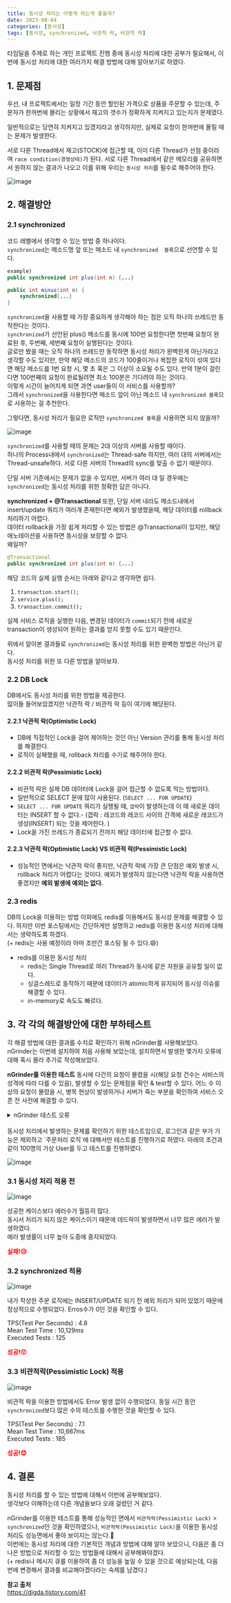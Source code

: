 ```yaml
---
title: 동시성 처리는 어떻게 하는게 좋을까?
date: 2023-08-04
categories: [동시성]
tags: [동시성, synchronized, 낙관적 락, 비관적 락]
---
```


타임딜을 주제로 하는 개인 프로젝트 진행 중에 동시성 처리에 대한 공부가 필요해서, 이번에 동시성 처리에 대한 여러가지 해결 방법에 대해 알아보기로 하였다.

## 1. 문제점

우선, 내 프로젝트에서는 일정 기간 동안 할인된 가격으로 상품을 주문할 수 있는데,
주문자가 한꺼번에 몰리는 상황에서 재고의 갯수가 정확하게 지켜지고 있는지가 문제였다.

일반적으로는 당연히 지켜지고 있겠지라고 생각하지만, 실제로 요청이 한꺼번에 몰릴 때는 문제가 발생한다.

서로 다른 Thread에서 재고(STOCK)에 접근할 때, 이미 다른 Thread가 선점 중이라며 `race condition(경쟁상태)`가 된다. 서로 다른 Thread에서 같은 메모리를 공유하면서 원하지 않는 결과가 나오고 이를 위해 우리는 `동시성 처리`를 필수로 해주어야 한다.

![image](https://github.com/j-jeongeun/j-jeongeun.github.io/assets/121920173/70a2b44c-ea9c-4102-ac3f-1e42a4536c09)

## 2. 해결방안

### 2.1 synchronized

코드 레벨에서 생각할 수 있는 방법 중 하나이다.  
`synchronized`는 메소드명 앞 또는 메소드 내 `synchronized  블록`으로 선언할 수 있다.

```java
example)
public synchronized int plus(int n) {...}

public int minus(int n) {
	synchronized{...}
}
```

`synchronized`을 사용할 때 가장 중요하게 생각해야 하는 점은 오직 하나의 쓰레드만 동작한다는 것이다.  
`synchronized`가 선언된 plus() 메소드를 동시에 100번 요청한다면 첫번째 요청이 완료된 후, 두번째, 세번째 요청이 실행된다는 것이다.  
글로만 봤을 때는 오직 하나의 쓰레드만 동작하면 동시성 처리가 완벽한게 아닌가라고 생각할 수도 있지만, 만약 해당 메소드의 코드가 100줄이거나 복잡한 로직이 섞여 있다면 해당 메소드를 1번 요청 시, 몇 초 혹은 그 이상이 소요될 수도 있다. 만약 1분이 걸린다면 100번째의 요청이 완료될려면 최소 100분은 기다려야 하는 것이다.  
이렇게 시간이 늘어지게 되면 과연 user들이 이 서비스를 사용할까?  
그래서 `synchronized`을 사용한다면 메소드 앞이 아닌 메소드 내 `synchronized 블록`으로 사용하는 걸 추천한다.

그렇다면, 동시성 처리가 필요한 로직만 `synchronized 블록`을 사용하면 되지 않을까?

![image](https://github.com/j-jeongeun/j-jeongeun.github.io/assets/121920173/f56bcc9f-4de6-4e35-8609-ca5137d95fa7)

`synchronized`를 사용할 때의 문제는 2대 이상의 서버를 사용할 때이다.  
 하나의 Process내에서 `synchronized`는 Thread-safe 하지만, 여러 대의 서버에서는 Thread-unsafe하다.
 서로 다른 서버의 Thread의 sync를 맞출 수 없기 때문이다.
 
단일 서버 기준에서는 문제가 없을 수 있지만, 서버가 여러 대 일 경우에는 `synchronized`는 동시성 처리를 위한 정확한 답은 아니다.

**synchronized + @Transactional**
또한, 단일 서버 내라도 메소드내에서 insert/update 쿼리가 여러개 존재한다면 예외가 발생했을때, 해당 데이터를 rollback 처리하기 어렵다.  
데이터 rollback을 가장 쉽게 처리할 수 있는 방법은 @Transactional이 있지만, 해당 애노테이션을 사용하면 동시성을 보장할 수 없다.  
왜일까?

```java
@Transactional
public synchronized int plus(int n) {...}
```

해당 코드의 실제 실행 순서는 아래와 같다고 생각하면 쉽다.
1) `transaction.start();`
2) `service.plus();`
3) `transaction.commit();`

실제 서비스 로직을 실행한 다음, 변경된 데이터가 `commit`되기 전에 새로운 transaction이 생성되어 원하는 결과를 얻지 못할 수도 있기 때문인다.

위에서 알아본 결과들로 `synchronized`는 동시성 처리를 위한 완벽한 방법은 아닌거 같다.  
동시성 처리를 위한 또 다른 방법을 알아보자.  

### 2.2 DB Lock

DB에서도 동시성 처리를 위한 방법을 제공한다.  
많이들 들어보았겠지만 낙관적 락 / 비관적 락 등이 여기에 해당된다.

#### 2.2.1 낙관적 락(Optimistic Lock)

- DB에 직접적인 Lock을 걸어 제어하는 것인 아닌 Version 관리를 통해 동시성 처리를 해결한다.
- 로직이 실패했을 때, rollback 처리를 수기로 해주어야 한다.

#### 2.2.2 비관적 락(Pessimistic Lock)

- 비관적 락은 실제 DB 데이터에 Lock을 걸어 접근할 수 없도록 막는 방법이다.
- 일반적으로 SELECT 문에 많이 사용된다. (`SELECT ... FOR UPDATE`)
- `SELECT ... FOR UPDATE` 쿼리가 실행될 때, `갭락`이 발생하는데 이 때 새로운 데이터는 INSERT 할 수 없다.- (갭락 : 레코드와 레코드 사이의 간격에 새로운 레코드가 생성(INSERT) 되는 것을 제어한다. )
- Lock을 가진 쓰레드가 종료되기 전까지 해당 데이터에 접근할 수 없다.

#### 2.2.3 낙관적 락(Optimistic Lock) VS 비관적 락(Pessimistic Lock)

- 성능적인 면에서는 낙관적 락이 좋지만, 낙관적 락에 가장 큰 단점은 예외 발생 시, rollback 처리가 어렵다는 것이다. 예외가 발생하지 않는다면 낙관적 락을 사용하면 좋겠지만 **예외 발생에 예외는 없다.**

### 2.3 redis

DB의 Lock을 이용하는 방법 이외에도 redis를 이용해서도 동시성 문제를 해결할 수 있다.
하지만 이번 포스팅에서는 간단하게만 설명하고 redis를 이용한 동시성 처리에 대해서는 생략하도록 하겠다.  
(+ redis는 사용 예정이라 아마 조만간 포스팅 될 수 있다.😄)

- redis를 이용한 동시성 처리
	- redis는 Single Thread로 여러 Thread가 동시에 같은 자원을 공유할 일이 없다.
	- 싱글스레드로 동작하기 때문에 데이터가 atomic하게 유지되어 동시성 이슈를 해결할 수 있다.
	- in-memory로 속도도 빠르다.

## 3. 각 각의 해결방안에 대한 부하테스트

각 해결 방법에 대한 결과를 수치로 확인하기 위해 nGrinder를 사용해보았다.  
nGrinder는 이번에 설치하여 처음 사용해 보았는데, 설치하면서 발생한 몇가지 오류에 대해 혹시 몰라 추가로 작성해보았다. 

**nGrinder를 이용한 테스트**
동시에 다건의 요청이 몰렸을 시(해당 요청 건수는 서비스의 성격에 따라 다를 수 있음), 발생할 수 있는 문제점을 확인 & test할 수 있다.
 어느 수 이상의 요청이 몰렸을 시, 병목 현상이 발생하거나 서버가 죽는 부분을 확인하여 서비스 오픈 전 사전에 해결할 수 있다. 

<details>
<summary>nGrinder 테스트 오류</summary>
<div markdown="1">

nGrinder 설치 후, agent를 실행하여 google.com을 요청하는 테스트를 먼저 진행하였다.

![image](https://github.com/j-jeongeun/j-jeongeun.github.io/assets/121920173/f022c1e2-7784-46c7-9d00-1053ad1e4815)

근데,  아래와 같은 오류가 발생하였다.

![image](https://github.com/j-jeongeun/j-jeongeun.github.io/assets/121920173/af475efb-fa7b-4d7e-a2dd-57aeb3bb4b7c)

해당 오류 내역을 확인해보니 현재 jdk17을 사용중인데, 해당 버전으로 compile된 class파일을 읽을 수 없다는 내용이었다.

알고 보니, 현재 nGrinder는 jdk11까지 지원중이라고 한다....

예상치 못한 변수다.

jdk11을 추가 설치하여 다시 실행해보았다.

![image](https://github.com/j-jeongeun/j-jeongeun.github.io/assets/121920173/d6bfd3e6-89a5-4235-84f7-2c4884232600)

정상적으로 수행되는 것을 확인할 수 있었다.

![image](https://github.com/j-jeongeun/j-jeongeun.github.io/assets/121920173/22519ecc-26da-4932-9f13-464a72392208)

</div>
</details>

<br>
동시성 처리에서 발생하는 문제를 확인하기 위한 테스트임으로, 로그인과 같은 부가 기능은 제외하고 `주문처리 로직`에 대해서만 테스트를 진행하기로 하였다.  
아래의 조건과 같이 100명의 가상 User를 두고 테스트를 진행하였다.

![image](https://github.com/j-jeongeun/j-jeongeun.github.io/assets/121920173/6a8317e8-5275-457b-835d-aac73b67f76a)

### 3.1 동시성 처리 적용 전

![image](https://github.com/j-jeongeun/j-jeongeun.github.io/assets/121920173/87aceeb9-977c-4d3a-8bb0-03e73c9beed2)

성공한 케이스보다 에러수가 월등히 많다.  
동시서 처리가 되지 않은 케이스이기 때문에 데드락이 발생하면서 너무 많은 에러가 발생하였다.  
에러 발생률이 너무 높아 도중에 중지되었다.

<span style="color:red; font-weight:bold;">실패!😥</span>

### 3.2 synchronized 적용

![image](https://github.com/j-jeongeun/j-jeongeun.github.io/assets/121920173/50af7e04-d052-406c-971b-4d3312a25dde)

내가 작성한 주문 로직에는 INSERT/UPDATE 되기 전 예외 처리가 되어 있었기 때문에 정상적으로 수행되었다. Erros수가 0인 것을 확인할 수 있다.

TPS(Test Per Seconds) : 4.8  
Mean Test Time : 10,129ms  
Executed Tests : 125

<span style="color:red; font-weight:bold;">성공!😗</span>

### 3.3 비관적락(Pessimistic Lock) 적용

![image](https://github.com/j-jeongeun/j-jeongeun.github.io/assets/121920173/db4ad3eb-3833-4264-9ae3-c1fcb86e9498)

비관적 락을 이용한 방법에서도 Error 발생 없이 수행되었다. 동일 시간 동안 `synchronized`보다 많은 수의 테스트를 수행한 것을 확인할 수 있다.

TPS(Test Per Seconds) : 7.1  
Mean Test Time : 10,667ms  
Executed Tests : 185

<span style="color:red; font-weight:bold;">성공!😊</span>

## 4. 결론

동시성 처리를 할 수 있는 방법에 대해서 이번에 공부해보았다.  
생각보다 이해하는데 다른 개념들보다 오래 걸렸던 거 같다.  

nGrinder를 이용한 테스트를 통해 성능적인 면에서 `비관적락(Pessimistic Lock)` > `synchronized`인 것을 확인하였으나, `비관적락(Pessimistic Lock)`을 이용한 동시성 처리도 성능면에서 좋아 보이지는 않는다.🥲  
이번에는 동시성 처리에 대한 기본적인 개념과 방법에 대해 알아 보았으니, 다음은 좀 더 나은 방법으로 처리할 수 있는 방법들에 대해서 공부해봐야겠다.  
(+ redis나 메시지 큐를 이용하여 좀 더 성능을 높일 수 있을 것으로 예상되는데, 다음 번에 변경해서 결과를 비교해야겠다라는 숙제를 남겼다.)

**참고 출처**  
https://digda.tistory.com/41

<script src="https://giscus.app/client.js"
        data-repo="j-jeongeun/github.io.comments"
        data-repo-id="R_kgDOJIg9UQ"
        data-category="Announcements"
        data-category-id="DIC_kwDOJIg9Uc4CVz67"
        data-mapping="pathname"
        data-strict="0"
        data-reactions-enabled="1"
        data-emit-metadata="0"
        data-input-position="bottom"
        data-theme="preferred_color_scheme"
        data-lang="ko"
        crossorigin="anonymous"
        async>
</script>